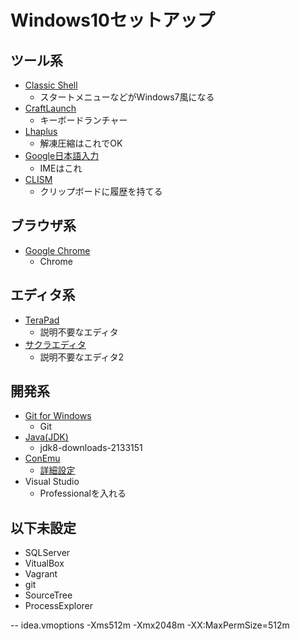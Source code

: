 # Windows10セットアップ

## ツール系
* [Classic Shell](http://www.classicshell.net/)
	* スタートメニューなどがWindows7風になる
* [CraftLaunch](https://sites.google.com/site/craftware/clnch)
	* キーボードランチャー
* [Lhaplus](https://lhaplus.softonic.jp/)
	* 解凍圧縮はこれでOK
* [Google日本語入力](https://www.google.co.jp/ime/)
	* IMEはこれ
* [CLISM](http://toro.d.dooo.jp/slwin4.html#clismex3)
	* クリップボードに履歴を持てる

## ブラウザ系
* [Google Chrome](https://www.google.co.jp/chrome/browser/desktop/)
	* Chrome

## エディタ系
* [TeraPad](http://www5f.biglobe.ne.jp/~t-susumu/)
	* 説明不要なエディタ
* [サクラエディタ](http://sakura-editor.sourceforge.net/)
	* 説明不要なエディタ2

## 開発系
* [Git for Windows](https://git-for-windows.github.io/)
	* Git
* [Java(JDK)](http://www.oracle.com/technetwork/java/javase/downloads/jdk8-downloads-2133151.html)
    * jdk8-downloads-2133151
* [ConEmu](https://conemu.github.io/)
	* [詳細設定](https://github.com/mapserver2007/documents/blob/master/powershell/settings.md)
* Visual Studio
	* Professionalを入れる

## 以下未設定

* SQLServer
* VitualBox
* Vagrant
* git
* SourceTree
* ProcessExplorer


--
idea.vmoptions
-Xms512m
-Xmx2048m
-XX:MaxPermSize=512m
